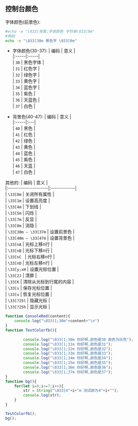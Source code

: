 ## 控制台颜色

字体颜色(前景色):
```bash
#echo -e "\033[背景;字体颜色 字符串\033[0m"
#例如
echo -e "\033[30m 黑色字 \033[0m"
```
* 字体颜色(30-37):
| 编码   | 意义   |    
|:-----|:-----|    
| `30` | 黑色字体 |    
| `31` | 红色字  |    
| `32` | 绿色字  |    
| `33` | 黄色字  |    
| `34` | 蓝色字  |    
| `35` | 紫色   |    
| `36` | 天蓝色  |    
| `37` | 白色   |    


* 背景色(40-47):
| 编码   | 意义 |    
|:-----|:---|    
| `40` | 黑色 |    
| `41` | 红色 |    
| `42` | 绿色 |    
| `43` | 黄色 |    
| `44` | 蓝色 |    
| `45` | 紫色 |    
| `46` | 天蓝 |    
| `47` | 白色 |    

其他的:
| 编码                  | 意义          |    
|:--------------------|:------------|    
| `\33[0m`            | 关闭所有属性      |    
| `\33[1m`            | 设置高亮度       |    
| `\33[4m`            | 下划线         |    
| `\33[5m`            | 闪烁          |    
| `\33[7m`            | 反显          |    
| `\33[8m`            | 消隐          |    
| `\33[30m — \33[37m` | 设置前景色       |    
| `\33[40m — \33[47m` | 设置背景色       |    
| `\33[nA`            | 光标上移n行      |    
| `\33[nB`            | 光标下移n行      |    
| `\33[nC `           | 光标右移n行      |    
| `\33[nD`            | 光标左移n行      |    
| `\33[y;xH`          | 设置光标位置      |    
| `\33[2J`            | 清屏          |    
| `\33[K`             | 清除从光标到行尾的内容 |    
| `\33[s`             | 保存光标位置      |    
| `\33[u`             | 恢复光标位置      |    
| `\33[?25l`          | 隐藏光标        |    
| `\33[?25h`          | 显示光标        |    

```js
function ConsoleRed(content){
    console.log("\033[1;30m"+content+"\n")
}
function TestColorfb(){
    
        console.log("\033[1;30m 你好啊,颜色是30 颜色为灰色");
        console.log("\033[1;31m 你好啊,颜色是31");
        console.log("\033[1;32m 你好啊,颜色是32");
        console.log("\033[1;33m 你好啊,颜色是33");
        console.log("\033[1;34m 你好啊,颜色是34");
        console.log("\033[1;35m 你好啊,颜色是35");
        console.log("\033[1;36m 你好啊,颜色是36");
        console.log("\033[1;37m 你好啊,颜色是37");
}
function bg(){
    for(let i=0;i<=7;i++){
        str = String("\033[4"+i+"m 测试颜为4"+i+"");
        console.log(str);
    }
}

TestColorfb();
bg();
```
